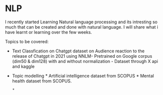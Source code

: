 # NLP

I recently started Learning Natural language processing and its intresting so much that can be created and done with natural language. I will share what i have learnt or learning over the few weeks.

Topics to be covered:  

  * Text Classfication on Chatgpt dataset on Audience reaction to the release of Chatgpt in 2021 using NNLM- Pretrained on Google corpus (dim50 & dim128) with and without normalization
        - Dataset through X api and kaggle
  * Topic modelling
        * Artificial intelligence dataset from SCOPUS 
        * Mental health dataset from SCOPUS.

        *
    
